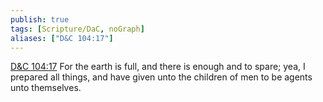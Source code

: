 ```yaml
---
publish: true
tags: [Scripture/DaC, noGraph]
aliases: ["D&C 104:17"]
---
```

[D&C 104:17](https://churchofjesuschrist.org/study/scriptures/dc-testament/dc/104?lang=eng&id=p17#p17) For the earth is full, and there is enough and to spare; yea, I prepared all things, and have given unto the children of men to be agents unto themselves.
